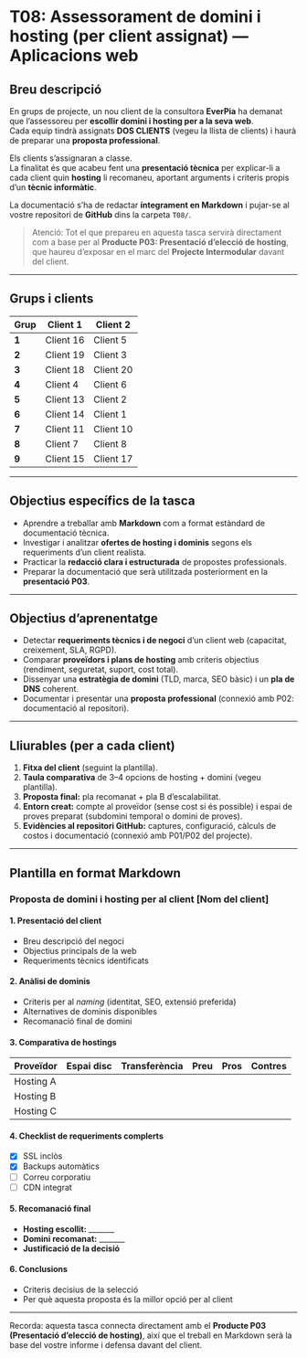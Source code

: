 # T08: Assessorament de domini i hosting (per client assignat) — Aplicacions web

## Breu descripció

En grups de projecte, un nou client de la consultora **EverPia** ha demanat que l’assessoreu per **escollir domini i hosting per a la seva web**.  
Cada equip tindrà assignats **DOS CLIENTS** (vegeu la llista de clients) i haurà de preparar una **proposta professional**.

Els clients s’assignaran a classe.  
La finalitat és que acabeu fent una **presentació tècnica** per explicar-li a cada client quin **hosting** li recomaneu, aportant arguments i criteris propis d’un **tècnic informàtic**.

La documentació s’ha de redactar **íntegrament en Markdown** i pujar-se al vostre repositori de **GitHub** dins la carpeta `T08/`.

> Atenció: Tot el que prepareu en aquesta tasca servirà directament com a base per al **Producte P03: Presentació d’elecció de hosting**, que haureu d’exposar en el marc del **Projecte Intermodular** davant del client.

---

## Grups i clients

| Grup | Client 1 | Client 2 |
|------|-----------|----------|
| **1** | Client 16 | Client 5 |
| **2** | Client 19 | Client 3 |
| **3** | Client 18 | Client 20 |
| **4** | Client 4 | Client 6 |
| **5** | Client 13 | Client 2 |
| **6** | Client 14 | Client 1 |
| **7** | Client 11 | Client 10 |
| **8** | Client 7 | Client 8 |
| **9** | Client 15 | Client 17 |

---

## Objectius específics de la tasca

- Aprendre a treballar amb **Markdown** com a format estàndard de documentació tècnica.  
- Investigar i analitzar **ofertes de hosting i dominis** segons els requeriments d’un client realista.  
- Practicar la **redacció clara i estructurada** de propostes professionals.  
- Preparar la documentació que serà utilitzada posteriorment en la **presentació P03**.

---

## Objectius d’aprenentatge

- Detectar **requeriments tècnics i de negoci** d’un client web (capacitat, creixement, SLA, RGPD).  
- Comparar **proveïdors i plans de hosting** amb criteris objectius (rendiment, seguretat, suport, cost total).  
- Dissenyar una **estratègia de domini** (TLD, marca, SEO bàsic) i un **pla de DNS** coherent.  
- Documentar i presentar una **proposta professional** (connexió amb P02: documentació al repositori).

---

## Lliurables (per a cada client)

1. **Fitxa del client** (seguint la plantilla).  
2. **Taula comparativa** de 3–4 opcions de hosting + domini (vegeu plantilla).  
3. **Proposta final:** pla recomanat + pla B d’escalabilitat.  
4. **Entorn creat:** compte al proveïdor (sense cost si és possible) i espai de proves preparat (subdomini temporal o domini de proves).  
5. **Evidències al repositori GitHub:** captures, configuració, càlculs de costos i documentació (connexió amb P01/P02 del projecte).

---

## Plantilla en format Markdown

### Proposta de domini i hosting per al client [Nom del client]

#### 1. Presentació del client
- Breu descripció del negoci  
- Objectius principals de la web  
- Requeriments tècnics identificats  

#### 2. Anàlisi de dominis
- Criteris per al *naming* (identitat, SEO, extensió preferida)  
- Alternatives de dominis disponibles  
- Recomanació final de domini  

#### 3. Comparativa de hostings

| Proveïdor | Espai disc | Transferència | Preu | Pros | Contres |
|-----------|------------|---------------|------|------|---------|
| Hosting A |            |               |      |      |         |
| Hosting B |            |               |      |      |         |
| Hosting C |            |               |      |      |         |

#### 4. Checklist de requeriments complerts
- [x] SSL inclòs  
- [x] Backups automàtics  
- [ ] Correu corporatiu  
- [ ] CDN integrat  

#### 5. Recomanació final
- **Hosting escollit:** _______  
- **Domini recomanat:** _______  
- **Justificació de la decisió**

#### 6. Conclusions
- Criteris decisius de la selecció  
- Per què aquesta proposta és la millor opció per al client  

---

Recorda: aquesta tasca connecta directament amb el **Producte P03 (Presentació d’elecció de hosting)**, així que el treball en Markdown serà la base del vostre informe i defensa davant del client.
